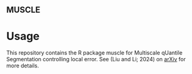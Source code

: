 ## MUSCLE
# Usage

This repository contains the R package muscle for Multiscale qUantile Segmentation controlling local error. See (Liu and Li; 2024) on [arXiv](https://arxiv.org/pdf/2403.11356) for more details.

